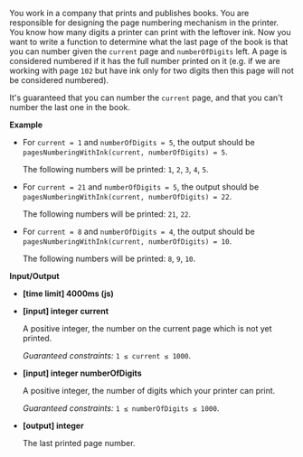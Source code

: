 ﻿You work in a company that prints and publishes books. You are responsible for designing the page numbering mechanism in the printer. You know how many digits a printer can print with the leftover ink. Now you want to write a function to determine what the last page of the book is that you can number given the `current` page and `numberOfDigits` left. A page is considered numbered if it has the full number printed on it (e.g. if we are working with page `102` but have ink only for two digits then this page will not be considered numbered).

It's guaranteed that you can number the `current` page, and that you can't number the last one in the book.

**Example**

*   For `current = 1` and `numberOfDigits = 5`, the output should be
    `pagesNumberingWithInk(current, numberOfDigits) = 5`.

    The following numbers will be printed: `1`, `2`, `3`, `4`, `5`.

*   For `current = 21` and `numberOfDigits = 5`, the output should be
    `pagesNumberingWithInk(current, numberOfDigits) = 22`.

    The following numbers will be printed: `21`, `22`.

*   For `current = 8` and `numberOfDigits = 4`, the output should be
    `pagesNumberingWithInk(current, numberOfDigits) = 10`.

    The following numbers will be printed: `8`, `9`, `10`.

**Input/Output**

*   **[time limit] 4000ms (js)**

*   **[input] integer current**

    A positive integer, the number on the current page which is not yet printed.

    _Guaranteed constraints:_
    `1 ≤ current ≤ 1000`.

*   **[input] integer numberOfDigits**

    A positive integer, the number of digits which your printer can print.

    _Guaranteed constraints:_
    `1 ≤ numberOfDigits ≤ 1000`.

*   **[output] integer**

    The last printed page number.